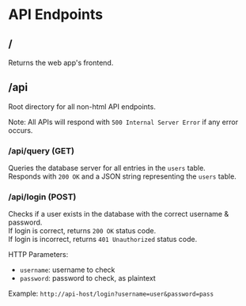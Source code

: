 
# API Endpoints

## /

Returns the web app's frontend.

## /api

Root directory for all non-html API endpoints.  

Note: All APIs will respond with `500 Internal Server Error` if any error occurs.  

### /api/query (GET)

Queries the database server for all entries in the `users` table.  
Responds with `200 OK` and a JSON string representing the `users` table.  

### /api/login (POST)

Checks if a user exists in the database with the correct username & password.  
If login is correct, returns `200 OK` status code.  
If login is incorrect, returns `401 Unauthorized` status code.  

HTTP Parameters:
- `username`: username to check
- `password`: password to check, as plaintext

Example: `http://api-host/login?username=user&password=pass`
